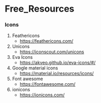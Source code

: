 # Free_Resources

### Icons
  1. Feathericons
     * https://feathericons.com/
  2. Unicons
     * https://iconscout.com/unicons
  3. Eva Icons
     * https://akveo.github.io/eva-icons/#/
  4. Google material icons
     * https://material.io/resources/icons/
  5. Font awesome
     * https://fontawesome.com/
  6. ionicons
     * https://ionicons.com/
